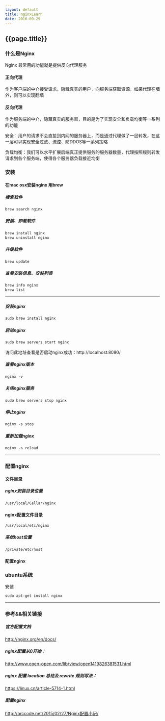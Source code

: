 ```yaml
---
layout: default
title: nginxLearn
date: 2016-09-29
---
```


## {{page.title}}

### 什么是Nginx

Nginx 最常用的功能就是提供反向代理服务

#### 正向代理

作为客户端的中介接受请求，隐藏真实的用户，向服务端获取资源，如果代理在墙外，则可以实现翻墙

#### 反向代理

作为服务端的中介，隐藏真实的服务器，目的是为了实现安全和负载均衡等一系列的功能

安全：用户的请求不会直接到内网的服务器上，而是通过代理做了一层转发，在这一层可以实现安全过滤、流控、防DDOS等一系列策略

负载均衡：我们可以水平扩展后端真正提供服务的服务器数量，代理按照规则转发请求到各个服务端，使得各个服务器负载接近均衡


### 安装

#### 在mac osx安装nginx 用brew

##### 搜索软件

``` html
brew search nginx
```

##### 安装、卸载软件

``` html
brew install nginx
brew uninstall nginx
```

##### 升级软件

``` html
brew update
```

##### 查看安装信息、安装列表

``` html
brew info nginx
brew list
```
---------------------------------

##### 安装nginx

``` html
sudo brew install nginx
```

##### 启动nginx

``` html
sudo brew servers start nginx
```
访问此地址查看是否启动nginx成功：http://localhost:8080/

##### 查看nginx版本

``` html
nginx -v
```

##### 关闭nginx服务

``` html
sudo brew servers stop nginx
```

##### 停止nginx

``` html
nginx -s stop
```

##### 重新加载nginx

``` html
nginx -s reload
```

------------------------------

### 配置nginx

#### 文件目录

##### nginx安装目录位置

``` html
/usr/local/Cellar/nginx
```

#### nginx配置文件目录

``` html
/usr/local/etc/nginx
```

##### 系统host位置

``` html
/private/etc/host
```

#### 配置nginx




### ubuntu系统

安装

``` html
sudo apt-get install nginx

```






-------------------------------

### 参考&&相关链接

##### 官方配置文档

<a href="http://nginx.org/en/docs/" target="_blank">http://nginx.org/en/docs/</a>

##### nginx配置从0开始：

<a href="http://www.open-open.com/lib/view/open1419826381531.html" target="_blank">http://www.open-open.com/lib/view/open1419826381531.html</a>

##### nginx 配置 location 总结及 rewrite 规则写法：

<a href="https://linux.cn/article-5714-1.html" target="_blank">https://linux.cn/article-5714-1.html</a>

##### 配置nginx
<a href="http://arccode.net/2015/02/27/Nginx%E9%85%8D%E7%BD%AE%E5%B0%8F%E8%AE%B0/" target="_blank">http://arccode.net/2015/02/27/Nginx配置小记/</a>
